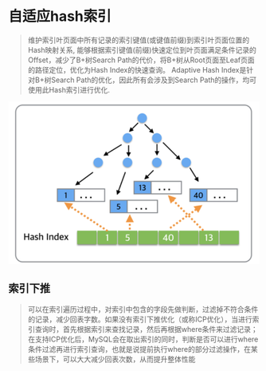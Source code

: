 # 自适应hash索引

>维护索引叶页面中所有记录的索引键值(或键值前缀)到索引叶页面位置的Hash映射关系,
能够根据索引键值(前缀)快速定位到叶页面满足条件记录的Offset，减少了B+树Search Path的代价，将B+树从Root页面至Leaf页面的路径定位，优化为Hash Index的快速查询。
Adaptive Hash Index是针对B+树Search Path的优化，因此所有会涉及到Search Path的操作，均可使用此Hash索引进行优化.

![Alt text](./res/adaptive-hash-index.png "自适应hash索引原理")


## 索引下推
>可以在索引遍历过程中，对索引中包含的字段先做判断，过滤掉不符合条件的记录，减少回表字数。如果没有索引下推优化（或称ICP优化），当进行索引查询时，首先根据索引来查找记录，然后再根据where条件来过滤记录；在支持ICP优化后，MySQL会在取出索引的同时，判断是否可以进行where条件过滤再进行索引查询，也就是说提前执行where的部分过滤操作，在某些场景下，可以大大减少回表次数，从而提升整体性能

